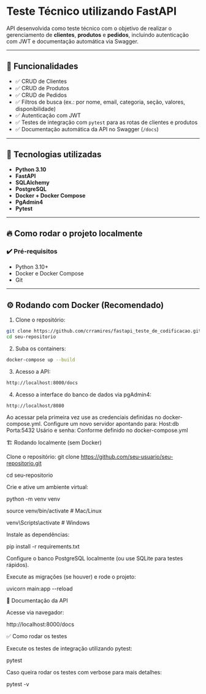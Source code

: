 # Teste Técnico utilizando FastAPI

API desenvolvida como teste técnico com o objetivo de realizar o gerenciamento de **clientes**, **produtos** e **pedidos**, incluindo autenticação com JWT e documentação automática via Swagger.

---

## 🚀 Funcionalidades

- ✅ CRUD de Clientes
- ✅ CRUD de Produtos
- ✅ CRUD de Pedidos
- ✅ Filtros de busca (ex.: por nome, email, categoria, seção, valores, disponibilidade)
- ✅ Autenticação com JWT
- ✅ Testes de integração com `pytest` para as rotas de clientes e produtos
- ✅ Documentação automática da API no Swagger (`/docs`)

---

## 🧰 Tecnologias utilizadas

- **Python 3.10**
- **FastAPI**
- **SQLAlchemy**
- **PostgreSQL**
- **Docker + Docker Compose**
- **PgAdmin4**
- **Pytest**

---

## 🔥 Como rodar o projeto localmente

### ✔️ Pré-requisitos

- Python 3.10+
- Docker e Docker Compose
- Git

---

## ⚙️ Rodando com Docker (Recomendado)

1. Clone o repositório:

```bash
git clone https://github.com/crramires/fastapi_teste_de_codificacao.git
cd seu-repositorio
```

2. Suba os containers:
```bash
docker-compose up --build
```

3. Acesso a API:
```bash
http://localhost:8000/docs
```

4. Acesso a interface do banco de dados via pgAdmin4:
```bash
http://localhost/8080
```
Ao acessar pela primeira vez use as credenciais definidas no docker-compose.yml.
Configure um novo servidor apontando para:
Host:db
Porta:5432
Usário e senha: Conforme definido no docker-compose.yml


🏗️ Rodando localmente (sem Docker)

Clone o repositório:
git clone https://github.com/seu-usuario/seu-repositorio.git

cd seu-repositorio

Crie e ative um ambiente virtual:

python -m venv venv

source venv/bin/activate  # Mac/Linux

venv\Scripts\activate     # Windows

Instale as dependências:

pip install -r requirements.txt

Configure o banco PostgreSQL localmente (ou use SQLite para testes rápidos).

Execute as migrações (se houver) e rode o projeto:

uvicorn main:app --reload

📑 Documentação da API

Acesse via navegador:

http://localhost:8000/docs


✅ Como rodar os testes

Execute os testes de integração utilizando pytest:

pytest

Caso queira rodar os testes com verbose para mais detalhes:

pytest -v
